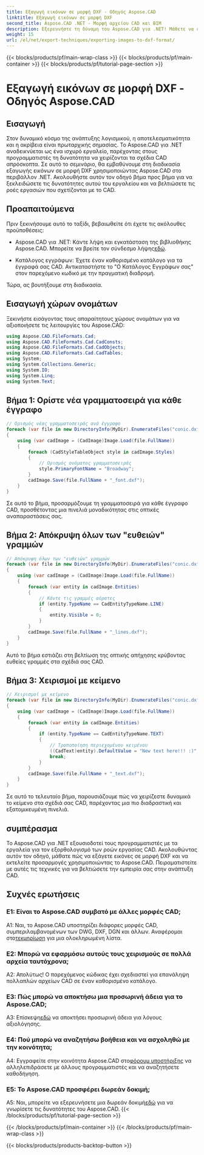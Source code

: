 ```yaml
---
title: Εξαγωγή εικόνων σε μορφή DXF - Οδηγός Aspose.CAD
linktitle: Εξαγωγή εικόνων σε μορφή DXF
second_title: Aspose.CAD .NET - Μορφή αρχείου CAD και BIM
description: Εξερευνήστε τη δύναμη του Aspose.CAD για .NET! Μάθετε να εξάγετε εικόνες σε μορφή DXF χωρίς κόπο. Βελτιώστε την ανάπτυξη CAD σας με ακρίβεια και αποτελεσματικότητα.
weight: 15
url: /el/net/export-techniques/exporting-images-to-dxf-format/
---
```


{{< blocks/products/pf/main-wrap-class >}}
{{< blocks/products/pf/main-container >}}
{{< blocks/products/pf/tutorial-page-section >}}

# Εξαγωγή εικόνων σε μορφή DXF - Οδηγός Aspose.CAD

## Εισαγωγή

Στον δυναμικό κόσμο της ανάπτυξης λογισμικού, η αποτελεσματικότητα και η ακρίβεια είναι πρωταρχικής σημασίας. Το Aspose.CAD για .NET αναδεικνύεται ως ένα ισχυρό εργαλείο, παρέχοντας στους προγραμματιστές τη δυνατότητα να χειρίζονται τα σχέδια CAD απρόσκοπτα. Σε αυτό το σεμινάριο, θα εμβαθύνουμε στη διαδικασία εξαγωγής εικόνων σε μορφή DXF χρησιμοποιώντας Aspose.CAD στο περιβάλλον .NET. Ακολουθήστε αυτόν τον οδηγό βήμα προς βήμα για να ξεκλειδώσετε τις δυνατότητες αυτού του εργαλείου και να βελτιώσετε τις ροές εργασιών που σχετίζονται με το CAD.

## Προαπαιτούμενα

Πριν ξεκινήσουμε αυτό το ταξίδι, βεβαιωθείτε ότι έχετε τις ακόλουθες προϋποθέσεις:

-  Aspose.CAD για .NET: Κάντε λήψη και εγκατάσταση της βιβλιοθήκης Aspose.CAD. Μπορείτε να βρείτε τον σύνδεσμο λήψης[εδώ](https://releases.aspose.com/cad/net/).

- Κατάλογος εγγράφων: Έχετε έναν καθορισμένο κατάλογο για τα έγγραφά σας CAD. Αντικαταστήστε το "Ο Κατάλογος Εγγράφων σας" στον παρεχόμενο κωδικό με την πραγματική διαδρομή.

Τώρα, ας βουτήξουμε στη διαδικασία.

## Εισαγωγή χώρων ονομάτων

Ξεκινήστε εισάγοντας τους απαραίτητους χώρους ονομάτων για να αξιοποιήσετε τις λειτουργίες του Aspose.CAD:

```csharp
using Aspose.CAD.FileFormats.Cad;
using Aspose.CAD.FileFormats.Cad.CadConsts;
using Aspose.CAD.FileFormats.Cad.CadObjects;
using Aspose.CAD.FileFormats.Cad.CadTables;
using System;
using System.Collections.Generic;
using System.IO;
using System.Linq;
using System.Text;
```

## Βήμα 1: Ορίστε νέα γραμματοσειρά για κάθε έγγραφο

```csharp
// Ορισμός νέας γραμματοσειράς ανά έγγραφο
foreach (var file in new DirectoryInfo(MyDir).EnumerateFiles("conic.dxf"))
{
    using (var cadImage = (CadImage)Image.Load(file.FullName))
    {
        foreach (CadStyleTableObject style in cadImage.Styles)
        {
            // Ορισμός ονόματος γραμματοσειράς
            style.PrimaryFontName = "Broadway";
        }
        cadImage.Save(file.FullName + "_font.dxf");
    }
}
```

Σε αυτό το βήμα, προσαρμόζουμε τη γραμματοσειρά για κάθε έγγραφο CAD, προσθέτοντας μια πινελιά μοναδικότητας στις οπτικές αναπαραστάσεις σας.

## Βήμα 2: Απόκρυψη όλων των "ευθειών" γραμμών

```csharp
// Απόκρυψη όλων των "ευθειών" γραμμών
foreach (var file in new DirectoryInfo(MyDir).EnumerateFiles("conic.dxf"))
{
    using (var cadImage = (CadImage)Image.Load(file.FullName))
    {
        foreach (var entity in cadImage.Entities)
        {
            // Κάντε τις γραμμές αόρατες
            if (entity.TypeName == CadEntityTypeName.LINE)
            {
                entity.Visible = 0;
            }
        }
        cadImage.Save(file.FullName + "_lines.dxf");
    }
}
```

Αυτό το βήμα εστιάζει στη βελτίωση της οπτικής απήχησης κρύβοντας ευθείες γραμμές στα σχέδιά σας CAD.

## Βήμα 3: Χειρισμοί με κείμενο

```csharp
// Χειρισμοί με κείμενο
foreach (var file in new DirectoryInfo(MyDir).EnumerateFiles("conic.dxf"))
{
    using (var cadImage = (CadImage)Image.Load(file.FullName))
    {
        foreach (var entity in cadImage.Entities)
        {
            if (entity.TypeName == CadEntityTypeName.TEXT)
            {
                // Τροποποίηση περιεχομένου κειμένου
                ((CadText)entity).DefaultValue = "New text here!!! :)";
                break;
            }
        }
        cadImage.Save(file.FullName + "_text.dxf");
    }
}
```

Σε αυτό το τελευταίο βήμα, παρουσιάζουμε πώς να χειρίζεστε δυναμικά το κείμενο στα σχέδιά σας CAD, παρέχοντας μια πιο διαδραστική και εξατομικευμένη πινελιά.

## συμπέρασμα

Το Aspose.CAD για .NET εξουσιοδοτεί τους προγραμματιστές με τα εργαλεία για τον εξορθολογισμό των ροών εργασίας CAD. Ακολουθώντας αυτόν τον οδηγό, μάθατε πώς να εξάγετε εικόνες σε μορφή DXF και να εκτελείτε προσαρμογές χρησιμοποιώντας το Aspose.CAD. Πειραματιστείτε με αυτές τις τεχνικές για να βελτιώσετε την εμπειρία σας στην ανάπτυξη CAD.

## Συχνές ερωτήσεις

### Ε1: Είναι το Aspose.CAD συμβατό με άλλες μορφές CAD;

 A1: Ναι, το Aspose.CAD υποστηρίζει διάφορες μορφές CAD, συμπεριλαμβανομένων των DWG, DXF, DGN και άλλων. Αναφέρομαι στο[τεκμηρίωση](https://reference.aspose.com/cad/net/) για μια ολοκληρωμένη λίστα.

### Ε2: Μπορώ να εφαρμόσω αυτούς τους χειρισμούς σε πολλά αρχεία ταυτόχρονα;

Α2: Απολύτως! Ο παρεχόμενος κώδικας έχει σχεδιαστεί για επανάληψη πολλαπλών αρχείων CAD σε έναν καθορισμένο κατάλογο.

### Ε3: Πώς μπορώ να αποκτήσω μια προσωρινή άδεια για το Aspose.CAD;

 Α3: Επίσκεψη[εδώ](https://purchase.aspose.com/temporary-license/) να αποκτήσει προσωρινή άδεια για λόγους αξιολόγησης.

### Ε4: Πού μπορώ να αναζητήσω βοήθεια και να ασχοληθώ με την κοινότητα;

 A4: Εγγραφείτε στην κοινότητα Aspose.CAD στο[φόρουμ υποστήριξης](https://forum.aspose.com/c/cad/19) να αλληλεπιδράσετε με άλλους προγραμματιστές και να αναζητήσετε καθοδήγηση.

### Ε5: Το Aspose.CAD προσφέρει δωρεάν δοκιμή;

 A5: Ναι, μπορείτε να εξερευνήσετε μια δωρεάν δοκιμή[εδώ](https://releases.aspose.com/) για να γνωρίσετε τις δυνατότητες του Aspose.CAD.
{{< /blocks/products/pf/tutorial-page-section >}}

{{< /blocks/products/pf/main-container >}}
{{< /blocks/products/pf/main-wrap-class >}}

{{< blocks/products/products-backtop-button >}}
